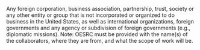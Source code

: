 Any foreign corporation, business association, partnership, trust, society or any other entity or group that is not incorporated or organized to do business in the United States, as well as international organizations, foreign governments and any agency or subdivision of foreign governments (e.g., diplomatic missions). Note: OESRC must be provided with the name(s) of the collaborators, where they are from, and what the scope of work will be. 
